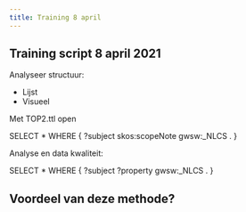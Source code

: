 ```yaml
---
title: Training 8 april
---
```


## Training script 8 april 2021

Analyseer structuur:
- Lijst
- Visueel



Met TOP2.ttl open


SELECT *
WHERE {
    ?subject skos:scopeNote gwsw:_NLCS .
}

Analyse en data kwaliteit:

SELECT *
WHERE {
    ?subject ?property gwsw:_NLCS .
}

Voordeel van deze methode?
-

